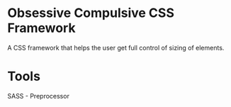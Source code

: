 # Obsessive Compulsive CSS Framework
A CSS framework that helps the user get full control of sizing of elements.

# Tools
SASS - Preprocessor
